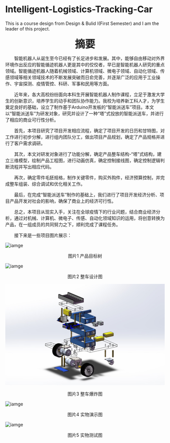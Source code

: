 # Intelligent-Logistics-Tracking-Car
This is a course design from Design &amp; Bulid Ⅰ(First Semester) and I am the leader of this project.  


<center> <font size=6> <b> 摘要 </b> </font> </center>  

&emsp;&emsp;智能机器人从诞生至今已经有了长足进步和发展。其中，能够自由移动对外界环境作出反应的智能循迹机器人更是其中的佼佼者，早已是智能机器人研究的重点领域。智能循迹机器人随着机械领域、计算机领域、微电子领域、自动化领域、传感领域等相关领域技术的不断发展突破而日俞完善，并逐渐广泛的应用于工业操作、宇宙探测、疫情管控、科研、军事和民用等方面。  

&emsp;&emsp;近年来，各大高校纷纷面向本科生开展智能机器人制作课程，立足于激发大学生的创新意识，培养学生的动手和团队协作能力。我校为培养新工科人才，为学生奠定良好的基础，设立了制作基于Arduino开发板的“智能派送车”项目。本文以“智能派送车”为研发对象，研究并设计了一种“塔”式投放的智能派送车，并进行了相应的商业可行性分析。  

&emsp;&emsp;首先，本项目研究了项目开发相应流程，确定了项目开发的日历和甘特图，对工作进行初步分解，进行组内团队分工，做出项目产品规划，确定了产品规格并进行了客户需求调研。  

&emsp;&emsp;其次，本文对研发对象进行了功能分解，确定产品整车结构-“塔”式结构，建立三维模型，绘制产品工程图，进行动画仿真，确定控制接线图，确定控制逻辑判断流程并写出相应代码。  

&emsp;&emsp;再次，确定零件毛胚规格，制作关键零件，购买外购件，经济预算控制，并完成整车组装、综合调试和优化相关工作。  

&emsp;&emsp;最后，在完成“智能派送车”制作的基础上，我们进行了项目开发经济分析、项目产品开发对社会的影响，确保了商业上的经济可行性。  

&emsp;&emsp;总之，本项目从现实入手，关注在全球疫情下的行业问题，结合商业经济分析，通过对机械、计算机、微电子、传感、自动化领域知识的运用，将创意转换为产品，在一组成员的共同努力之下，顺利完成了课程任务。  

&emsp;&emsp;接下来是一些项目图片展示：  

![iamge](https://github.com/YuntianShi/Intelligent-Logistics-Tracking-Car/bolb/main/tree.jpg)   

<center> 图片1 产品目标树 </center>  

![iamge](https://github.com/YuntianShi/Intelligent-Logistics-Tracking-Car/bolb/main/design.jpg)  

<center> 图片2 整车设计图 </center>  

![iamge](https://github.com/YuntianShi/Intelligent-Logistics-Tracking-Car/blob/main/bomb.jpg)   

<center> 图片3 整车爆炸图 </center>  

![iamge](https://github.com/YuntianShi/Intelligent-Logistics-Tracking-Car/bolb/main/real_car.jpg)  

<center> 图片4 实物演示图 </center>  

![iamge](https://github.com/YuntianShi/Intelligent-Logistics-Tracking-Car/bolb/main/test.jpg)   

<center> 图片5 实物测试图 </center>  

